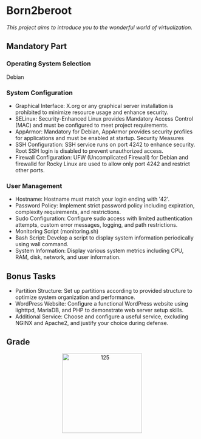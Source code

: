 # Born2beroot
*This project aims to introduce you to the wonderful world of virtualization.*

## Mandatory Part
### Operating System Selection
Debian
### System Configuration
- Graphical Interface: X.org or any graphical server installation is prohibited to minimize resource usage and enhance security.
- SELinux: Security-Enhanced Linux provides Mandatory Access Control (MAC) and must be configured to meet project requirements.
- AppArmor: Mandatory for Debian, AppArmor provides security profiles for applications and must be enabled at startup.
Security Measures
- SSH Configuration: SSH service runs on port 4242 to enhance security. Root SSH login is disabled to prevent unauthorized access.
- Firewall Configuration: UFW (Uncomplicated Firewall) for Debian and firewalld for Rocky Linux are used to allow only port 4242 and restrict other ports.
### User Management
- Hostname: Hostname must match your login ending with '42'.
- Password Policy: Implement strict password policy including expiration, complexity requirements, and restrictions.
- Sudo Configuration: Configure sudo access with limited authentication attempts, custom error messages, logging, and path restrictions.
- Monitoring Script (monitoring.sh)
- Bash Script: Develop a script to display system information periodically using wall command.
- System Information: Display various system metrics including CPU, RAM, disk, network, and user information.

## Bonus Tasks
- Partition Structure: Set up partitions according to provided structure to optimize system organization and performance.
- WordPress Website: Configure a functional WordPress website using lighttpd, MariaDB, and PHP to demonstrate web server setup skills.
- Additional Service: Choose and configure a useful service, excluding NGINX and Apache2, and justify your choice during defense.

## Grade
<p align="center">
<img width="210" alt="125" src="https://github.com/JZJavier/42/assets/76801285/9b5924a8-8876-4bce-b783-1e6b5da93252">
</p>
